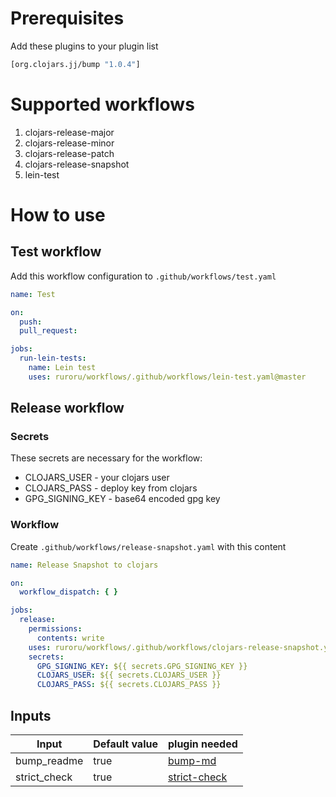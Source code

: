 # Prerequisites

Add these plugins to your plugin list

```clojure
[org.clojars.jj/bump "1.0.4"]
```

# Supported workflows

1. clojars-release-major
2. clojars-release-minor
3. clojars-release-patch
4. clojars-release-snapshot
5. lein-test

# How to use

## Test workflow

Add this workflow configuration to ``.github/workflows/test.yaml``

```yaml 
name: Test

on:
  push:
  pull_request:

jobs:
  run-lein-tests:
    name: Lein test
    uses: ruroru/workflows/.github/workflows/lein-test.yaml@master
```

## Release workflow

### Secrets

These secrets are necessary for the workflow:

* CLOJARS_USER - your clojars user
* CLOJARS_PASS - deploy key from clojars
* GPG_SIGNING_KEY - base64 encoded gpg key

### Workflow

Create ``.github/workflows/release-snapshot.yaml`` with this content

```yaml
name: Release Snapshot to clojars

on:
  workflow_dispatch: { }

jobs:
  release:
    permissions:
      contents: write
    uses: ruroru/workflows/.github/workflows/clojars-release-snapshot.yaml@master
    secrets:
      GPG_SIGNING_KEY: ${{ secrets.GPG_SIGNING_KEY }}
      CLOJARS_USER: ${{ secrets.CLOJARS_USER }}
      CLOJARS_PASS: ${{ secrets.CLOJARS_PASS }}
```

## Inputs
| Input        | Default value | plugin needed                                                   |
| ------------ | ------------- | --------------------------------------------------------------- |
| bump_readme  | true          | [bump-md](https://clojars.org/org.clojars.jj/bump-md)           |
| strict_check | true          | [strict-check](https://clojars.org/org.clojars.jj/strict-check) |
